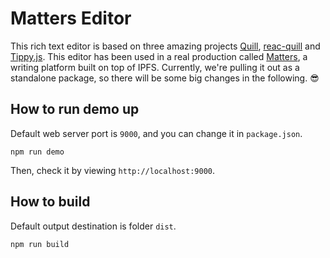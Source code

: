 # Matters Editor

This rich text editor is based on three amazing projects [Quill](https://quilljs.com/), [reac-quill](https://github.com/zenoamaro/react-quill) and [Tippy.js](https://atomiks.github.io/tippyjs/). This editor has been used in a real production called [Matters](http://matters.news), a writing platform built on top of IPFS. Currently, we're pulling it out as a standalone package, so there will be some big changes in the following. 😎

## How to run demo up
Default web server port is `9000`, and you can change it in `package.json`.

```
npm run demo
```
Then, check it by viewing `http://localhost:9000`.

## How to build
Default output destination is folder `dist`.

```
npm run build
```
